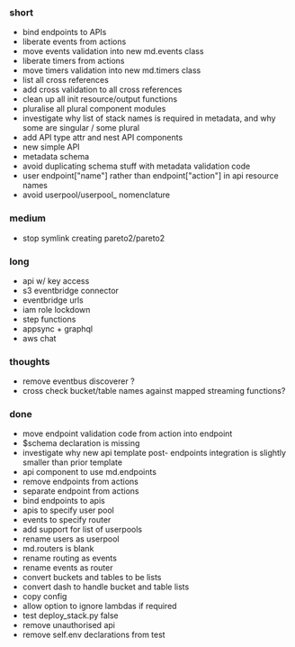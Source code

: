 ### short

- bind endpoints to APIs 
- liberate events from actions
- move events validation into new md.events class
- liberate timers from actions
- move timers validation into new md.timers class
- list all cross references 
- add cross validation to all cross references
- clean up all init resource/output functions 
- pluralise all plural component modules
- investigate why list of stack names is required in metadata, and why some are singular / some plural
- add API type attr and nest API components 
- new simple API 
- metadata schema
- avoid duplicating schema stuff with metadata validation code 
- user endpoint["name"] rather than endpoint["action"] in api resource names
- avoid userpool/userpool_ nomenclature

### medium

- stop symlink creating pareto2/pareto2

### long

- api w/ key access
- s3 eventbridge connector
- eventbridge urls
- iam role lockdown
- step functions
- appsync + graphql
- aws chat

### thoughts

- remove eventbus discoverer ?
- cross check bucket/table names against mapped streaming functions?

### done

- move endpoint validation code from action into endpoint
- $schema declaration is missing
- investigate why new api template post- endpoints integration is slightly smaller than prior template
- api component to use md.endpoints
- remove endpoints from actions
- separate endpoint from actions
- bind endpoints to apis
- apis to specify user pool
- events to specify router
- add support for list of userpools
- rename users as userpool
- md.routers is blank
- rename routing as events
- rename events as router
- convert buckets and tables to be lists
- convert dash to handle bucket and table lists
- copy config
- allow option to ignore lambdas if required
- test deploy_stack.py false
- remove unauthorised api
- remove self.env declarations from test

